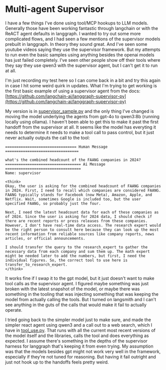 # Multi-agent Supervisor

I have a few things I've done using tool/MCP hookups to LLM models. Generally
those have been working fantastic through langchain or with the ReACT agent
defaults in langgraph. I wanted to try out some more complicated flows, and I
had seen a few mentions of the supervisor models prebuilt in langgraph. In
theory they sound great. And I've seen some youtube videos saying they use the
supervisor framework. But my attempts to run even the basic samples using
anything besides the openai models has just failed completely. I've seen other
people show off their tools where they say they use qwen3 with the supervisor
agent, but I can't get it to run at all.

I'm just recording my test here so I can come back in a bit and try this again
in case I hit some weird quirk in updates. What I'm trying to get working is 
the first basic example of using a supervisor agent from the docs:
[https://github.com/langchain-ai/langgraph-supervisor-py](https://github.com/langchain-ai/langgraph-supervisor-py)

My version is in [supervisor_sample.py](supervisor_sample.py)
and the only thing I've changed is
moving the model underlying the agents from gpt-4o to qwen3:8b (running
locally using ollama).
I haven't been able to get this to make it past the first handoff
from the supervisor at all. It seems like the model has everyting it needs to
determine it needs to make a tool call to pass control, but it just never
actually outputs the call to the tool:

```
================================ Human Message =================================

what's the combined headcount of the FAANG companies in 2024?
================================== Ai Message ==================================
Name: supervisor

<think>
Okay, the user is asking for the combined headcount of FAANG companies in 2024. First, I need to recall which companies are considered FAANG. FAANG typically stands for Facebook (now Meta), Amazon, Apple, and Netflix. Wait, sometimes Google is included too, but the user specified FAANG, so probably just the four.

Next, I need the latest headcount data for each of these companies as of 2024. Since the user is asking for 2024 data, I should check if there are recent reports or press releases from these companies. However, I don't have real-time data access. The research expert would be the right person to consult here because they can look up the most recent information from reliable sources like company reports, news articles, or official announcements.

I should transfer the query to the research_expert to gather the necessary data from each company and sum them up. The math expert might be needed later to add the numbers, but first, I need the individual figures. So, the correct tool to use here is transfer_to_research_expert.
</think>
```

It works fine if I swap it to the gpt model, but it just doesn't want to make
tool calls as the supervisor agent. I figured maybe something was just broken
with the latest snapshot of the model, or maybe there was something in the
tooling that was injecting something that was keeping the model from actually
calling the tools. But I turned on langsmith and I can't see anything in the
guts of the calls that would make it fail to actually operate.

I tried going back to the simpler model just to make sure, and made the
simpler react agent using qwen3 and a call out to a web search, which I have
in [tool_use.py](tool_use.py). That runs with all the current most recent
versions of the model itself and the libraries, calls the tool and does
everything as expected. I assume there's something in the depths of the
supervisor harness for langgraph that's keeping it from even trying. My
assumption was that the models besides gpt might not work very well in the
framework, especially if they're not tuned for reasoning. But having it fail
outright and just not hook up to the handoffs feels pretty weird.
